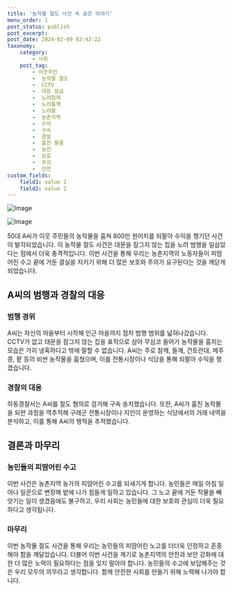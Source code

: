 ```yaml
---
title: '농작물 절도 사건 속 숨은 이야기'
menu_order: 1
post_status: publish
post_excerpt: 
post_date: 2024-02-09 02:42:22
taxonomy:
    category:
        - 사회
    post_tag:
        - 이웃주민
        -  농작물 절도
        -  CCTV
        -  대문 잠금
        -  노려참깨
        -  노려들깨
        -  노려팥
        -  농촌지역
        -  수익
        -  구속
        -  경찰
        -  훔친 물품
        -  농민
        -  보호
        -  주의
        -  안전
custom_fields:
    field1: value 1
    field2: value 2
---
```


![Image](https://imgnews.pstatic.net/image/082/2024/02/08/0001255014_001_20240208170601188.jpg?type=w647)

![Image](https://imgnews.pstatic.net/image/082/2024/02/08/0001255014_002_20240208170601275.jpg?type=w647)

50대 A씨가 이웃 주민들의 농작물을 훔쳐 800만 원어치를 되팔아 수익을 챙기던 사건이 발각되었습니다. 이 농작물 절도 사건은 대문을 잠그지 않는 집을 노려 범행을 일삼았다는 점에서 더욱 충격적입니다. 이번 사건을 통해 우리는 농촌지역의 노동자들이 피땀어린 수고 끝에 거둔 결실을 지키기 위해 더 많은 보호와 주의가 요구된다는 것을 깨닫게 되었습니다.
## A씨의 범행과 경찰의 대응
### 범행 경위
A씨는 자신의 마을부터 시작해 인근 마을까지 점차 범행 범위를 넓혀나갔습니다. CCTV가 없고 대문을 잠그지 않는 집을 표적으로 삼아 무심코 들어가 농작물을 훔치는 모습은 가히 냉혹하다고 밖에 말할 수 없습니다. A씨는 주로 참깨, 들깨, 건토란대, 메주콩, 팥 등의 비싼 농작물을 훔쳤으며, 이를 전통시장이나 식당을 통해 되팔아 수익을 챙겼습니다.
### 경찰의 대응
하동경찰서는 A씨를 절도 혐의로 검거해 구속 송치했습니다. 또한, A씨가 훔친 농작물을 되판 과정을 역추적해 구례군 전통시장이나 지인이 운영하는 식당에서의 거래 내역을 분석하고, 이를 통해 A씨의 행적을 추적했습니다.
## 결론과 마무리
### 농민들의 피땀어린 수고
이번 사건은 농촌지역 농가의 피땀어린 수고를 되새기게 합니다. 농민들은 매일 아침 일어나 일꾼으로 변장해 밭에 나가 힘들게 일하고 있습니다. 그 노고 끝에 거둔 작물을 빼앗기는 일이 생겼음에도 불구하고, 우리 사회는 농민들에 대한 보호와 관심이 더욱 필요하다고 생각됩니다.
### 마무리
이번 농작물 절도 사건을 통해 우리는 농민들의 피땀어린 노고를 더더욱 인정하고 존중해야 함을 깨달았습니다. 더불어 이번 사건을 계기로 농촌지역의 안전과 보안 강화에 대한 더 많은 노력이 필요하다는 점을 잊지 말아야 합니다. 농민들의 수고에 보답해주는 것은 우리 모두의 의무라고 생각합니다. 함께 안전한 사회를 만들기 위해 노력해 나가야 합니다.
